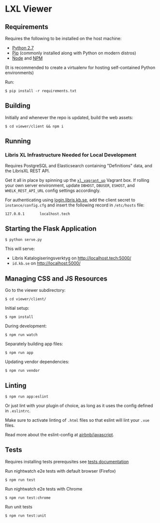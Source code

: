 # LXL Viewer

## Requirements

Requires the following to be installed on the host machine:

* [Python 2.7](http://python.org/)
* [Pip](https://pip.pypa.io/) (commonly installed along with Python on modern distros)
* [Node](http://nodejs.org/) and [NPM](https://www.npmjs.com/)


(It is recommended to create a virtualenv for hosting self-contained Python
environments)

Run:

    $ pip install -r requirements.txt


## Building

Initially and whenever the repo is updated, build the web assets:

    $ cd viewer/client && npm i

## Running

### Libris XL Infrastructure Needed for Local Development

Requires PostgreSQL and Elasticsearch containing "Definitions" data, and the LibrisXL REST API.

Get it all in place by spinning up the [`xl_vagrant_up`](https://github.com/libris/xl_vagrant_up/)
Vagrant box. If rolling your own server environment, update `DBHOST`, `DBUSER`, `ESHOST`, and
`WHELK_REST_API_URL` config settings accordingly.

For authenticating using [login.libris.kb.se](https://login.libris.kb.se), add
the client secret to `instance/config.cfg` and insert the following record in `/etc/hosts` file:

    127.0.0.1       localhost.tech


## Starting the Flask Application

    $ python serve.py

This will serve:

* Libris Katalogiseringsverktyg on <http://localhost.tech:5000/>
* `id.kb.se` on <http://localhost:5000/>  


## Managing CSS and JS Resources

Go to the viewer subdirectory:

    $ cd viewer/client/

Initial setup:

    $ npm install

During development:

    $ npm run watch

Separately building app files:

    $ npm run app

Updating vendor dependencies:

    $ npm run vendor

## Linting

    $ npm run app:eslint

Or just lint with your plugin of choice, as long as it uses the config defined in ``.eslintrc``.

Make sure to activate linting of ``.html`` files so that eslint will lint your ``.vue`` files.

Read more about the eslint-config at [airbnb/javascript](https://github.com/airbnb/javascript).

## Tests

Requires installing tests prerequsites see [tests documentation](/test)


Run nightwatch e2e tests with default browser (Firefox)

    $ npm run test

Run nightwatch e2e tests with Chrome

    $ npm run test:chrome

Run unit tests

    $ npm run test:unit

